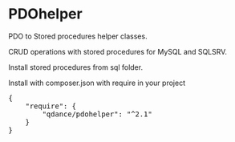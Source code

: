 # PDOhelper

PDO to Stored procedures helper classes.

CRUD operations with stored procedures for MySQL and SQLSRV.

Install stored procedures from sql folder.

Install with composer.json with require in your project

<pre>
{
    "require": {
        "qdance/pdohelper": "^2.1"
    }
}
</pre>
